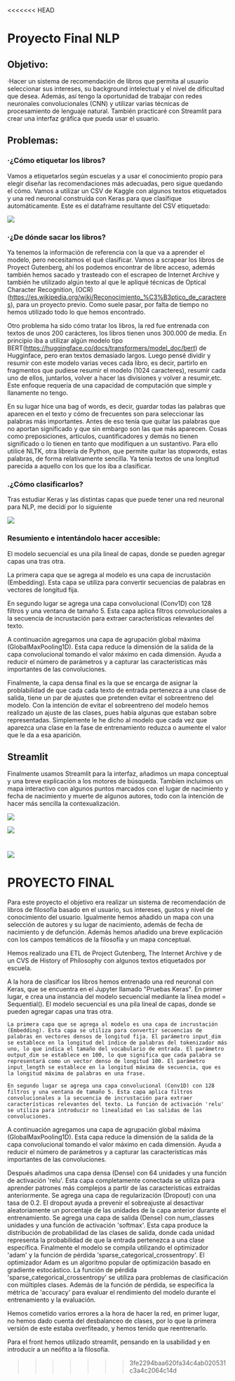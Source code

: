<<<<<<< HEAD
# Proyecto Final NLP

## Objetivo:
·Hacer un sistema de recomendación de libros que permita al usuario seleccionar sus intereses, su background intelectual y el nivel de dificultad que desea. Además, así tengo la oportunidad de trabajar con redes neuronales convolucionales (CNN) y utilizar varias técnicas de procesamiento de lenguaje natural. También practicaré con Streamlit para crear una interfaz gráfica que pueda usar el usuario.

## Problemas: 

### ·¿Cómo etiquetar los libros? 
Vamos a etiquetarlos según escuelas y a usar el conocimiento propio para elegir diseñar las recomendaciones más adecuadas, pero sigue quedando el cómo. Vamos a utilizar un CSV de Kaggle con algunos textos etiquetados y una red neuronal construida con Keras para que clasifique automáticamente. Este es el dataframe resultante del CSV etiquetado:

![]("C:\Users\Juan\Desktop\Proyecto_final_NLP\img\df_og.png")



### ·¿De dónde sacar los libros?
Ya tenemos la información de referencia con la que va a aprender el modelo, pero necesitamos el qué clasificar. Vamos a scrapear los libros de Proyect Gutenberg, ahí los podemos encontrar de libre acceso, además también hemos sacado y trasteado con el escrapeo de Internet Archive y también he utilizado algún texto al que le apliqué técnicas de Optical Character Recognition, (OCR)(https://es.wikipedia.org/wiki/Reconocimiento_%C3%B3ptico_de_caracteres), para un proyecto previo. Como suele pasar, por falta de tiempo no hemos utilizado todo lo que hemos encontrado. 

Otro problema ha sido cómo tratar los libros, la red fue entrenada con textos de unos 200 carácteres, los libros tienen unos 300.000 de media. En principio iba a utilizar algún modelo tipo BERT(https://huggingface.co/docs/transformers/model_doc/bert) de Hugginface, pero eran textos demasiado largos. Luego pensé dividir y resumir con este modelo varias veces cada libro, es decir, partirlo en fragmentos que pudiese resumir el modelo (1024 caracteres), resumir cada uno de ellos, juntarlos, volver a hacer las divisiones y volver a resumir,etc. Este enfoque requería de una capacidad de computación que simple y llanamente no tengo. 

En su lugar hice una bag of words, es decir, guardar todas las palabras que aparecen en el texto y cómo de frecuentes son para seleccionar las palabras más importantes. Antes de eso tenía que quitar las palabras que no aportan significado y que sin embargo son las que más aparecen. Cosas como preposiciones, artículos, cuantificadores y demás no tienen significado o lo tienen en tanto que modifiquen a un sustantivo. Para ello utilicé NLTK, otra librería de Python, que permite quitar las stopwords, estas palabras, de forma relativamente sencilla. Ya tenía textos de una longitud parecida a aquello con los que los iba a clasificar. 


### .¿Cómo clasificarlos? 
Tras estudiar Keras y las distintas capas que puede tener una red neuronal para NLP, me decidí por lo siguiente 

![](C:\Users\Juan\Desktop\Proyecto_final_NLP\img\keras_config.png)


### Resumiento e intentándolo hacer accesible:
El modelo secuencial es una pila lineal de capas, donde se pueden agregar capas una tras otra.

La primera capa que se agrega al modelo es una capa de incrustación (Embedding). Esta capa se utiliza para convertir secuencias de palabras en vectores  de longitud fija. 

En segundo lugar se agrega una capa convolucional (Conv1D) con 128 filtros y una ventana de tamaño 5. Esta capa aplica filtros convolucionales a la secuencia de incrustación para extraer características relevantes del texto. 

A continuación agregamos una capa de agrupación global máxima (GlobalMaxPooling1D). Esta capa reduce la dimensión de la salida de la capa convolucional tomando el valor máximo en cada dimensión. Ayuda a reducir el número de parámetros y a capturar las características más importantes de las convoluciones.

Finalmente, la capa densa final es la que se encarga de asignar la problabilidad de que cada cada texto de entrada pertenezca a una clase de salida, tiene un par de ajustes que pretenden evitar el sobreentreno del modelo. Con la intención de evitar el sobreentreno del modelo hemos realizado un ajuste de las clases, pues había algunas que estaban sobre representadas. Simplemente le he dicho al modelo que cada vez que aparezca una clase en la fase de entrenamiento reduzca o aumente el valor que le da a esa aparición.

## Streamlit

Finalmente usamos Streamlit para la interfaz, añadimos un mapa conceptual y una breve explicación a los motores de búsqueda. Tambíen incluimos un mapa interactivo con algunos puntos marcados con el lugar de nacimiento y fecha de nacimiento y muerte de algunos autores, todo con la intención de hacer más sencilla la contexualización. 

![]("C:\Users\Juan\Desktop\Proyecto_final_NLP\img\buscador.png")

![]("C:\Users\Juan\Desktop\Proyecto_final_NLP\img\filtros.png")


![]("C:\Users\Juan\Desktop\Proyecto_final_NLP\img\mapa.png")
=======
# PROYECTO FINAL

Para este proyecto el objetivo era realizar un sistema de recomendación de libros de filosofía basado en el usuario, sus intereses, gustos y nivel de conocimiento del usuario. Igualmente hemos añadido un mapa con una selección de autores y su lugar de nacimiento, además de fecha de nacimiento y de defunción. Además hemos añadido una breve explicación con los campos temáticos de la filosofía y un mapa conceptual. 

Hemos realizado una ETL de Project Gutenberg, The Internet Archive y de un CVS de History of Philosophy con algunos textos etiquetados por escuela. 

A la hora de clasificar los libros hemos entrenado una red neuronal con Keras, que se encuentra en el Jupyter llamado "Pruebas Keras".  En primer lugar, e crea una instancia del modelo secuencial mediante la línea model = Sequential(). El modelo secuencial es una pila lineal de capas, donde se pueden agregar capas una tras otra.

    La primera capa que se agrega al modelo es una capa de incrustación (Embedding). Esta capa se utiliza para convertir secuencias de palabras en vectores densos de longitud fija. El parámetro input_dim se establece en la longitud del índice de palabras del tokenizador más uno, lo que indica el tamaño del vocabulario de entrada. El parámetro output_dim se establece en 100, lo que significa que cada palabra se representará como un vector denso de longitud 100. El parámetro input_length se establece en la longitud máxima de secuencia, que es la longitud máxima de palabras en una frase.

    En segundo lugar se agrega una capa convolucional (Conv1D) con 128 filtros y una ventana de tamaño 5. Esta capa aplica filtros convolucionales a la secuencia de incrustación para extraer características relevantes del texto. La función de activación 'relu' se utiliza para introducir no linealidad en las salidas de las convoluciones.
A continuación agregamos una capa de agrupación global máxima (GlobalMaxPooling1D). Esta capa reduce la dimensión de la salida de la capa convolucional tomando el valor máximo en cada dimensión. Ayuda a reducir el número de parámetros y a capturar las características más importantes de las convoluciones.

Después añadimos una capa densa (Dense) con 64 unidades y una función de activación 'relu'. Esta capa completamente conectada se utiliza para aprender patrones más complejos a partir de las características extraídas anteriormente.
Se agrega una capa de regularización (Dropout) con una tasa de 0.2. El dropout ayuda a prevenir el sobreajuste al desactivar aleatoriamente un porcentaje de las unidades de la capa anterior durante el entrenamiento.
Se agrega una capa de salida (Dense) con num_classes unidades y una función de activación 'softmax'. Esta capa produce la distribución de probabilidad de las clases de salida, donde cada unidad representa la probabilidad de que la entrada pertenezca a una clase específica.
Finalmente el modelo se compila utilizando el optimizador 'adam' y la función de pérdida 'sparse_categorical_crossentropy'. El optimizador Adam es un algoritmo popular de optimización basado en gradiente estocástico. La función de pérdida 'sparse_categorical_crossentropy' se utiliza para problemas de clasificación con múltiples clases.
Además de la función de pérdida, se especifica la métrica de 'accuracy' para evaluar el rendimiento del modelo durante el entrenamiento y la evaluación.

Hemos cometido varios errores a la hora de hacer la red, en primer lugar, no hemos dado cuenta del desbalanceo de clases, por lo que la primera versión de este estaba overfiteado, y hemos tenido que reentrenarlo. 

Para el front hemos utilizado streamlit, pensando en la usabilidad y en introducir a un neófito a la filosofía.
>>>>>>> 3fe2294baa620fa34c4ab020531c3a4c2064c14d
